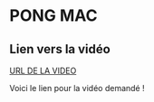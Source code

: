 # PONG MAC

## Lien vers la vidéo 

[URL DE LA VIDEO](https://www.youtube.com/watch?v=0LzS5t3jAHk)

Voici le lien pour la vidéo demandé ! 